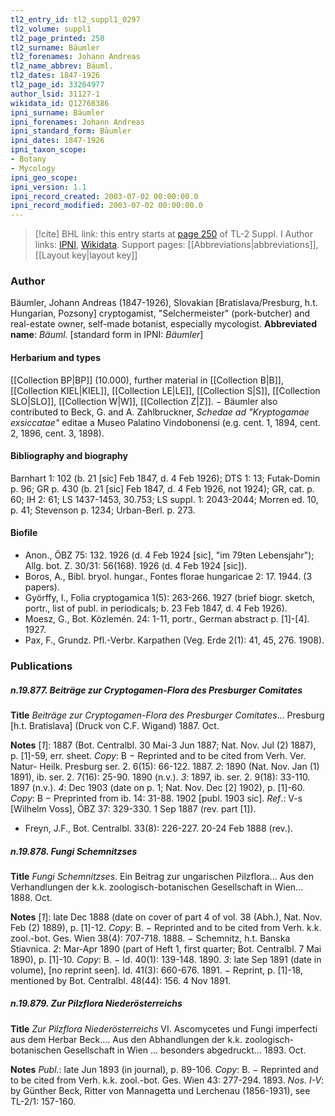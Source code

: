 ```yaml
---
tl2_entry_id: tl2_suppl1_0297
tl2_volume: suppl1
tl2_page_printed: 250
tl2_surname: Bäumler
tl2_forenames: Johann Andreas
tl2_name_abbrev: Bäuml.
tl2_dates: 1847-1926
tl2_page_id: 33264977
author_lsid: 31127-1
wikidata_id: Q12768386
ipni_surname: Bäumler
ipni_forenames: Johann Andreas
ipni_standard_form: Bäumler
ipni_dates: 1847-1926
ipni_taxon_scope: 
- Botany
- Mycology
ipni_geo_scope: 
ipni_version: 1.1
ipni_record_created: 2003-07-02 00:00:00.0
ipni_record_modified: 2003-07-02 00:00:00.0
---
```


> [!cite] BHL link: this entry starts at [page 250](https://www.biodiversitylibrary.org/page/33264977) of TL-2 Suppl. I
> Author links: [IPNI](https://www.ipni.org/a/31127-1), [Wikidata](https://www.wikidata.org/wiki/Q12768386). Support pages: [[Abbreviations|abbreviations]], [[Layout key|layout key]]

### Author

Bäumler, Johann Andreas (1847-1926), Slovakian \[Bratislava/Presburg, h.t. Hungarian, Pozsony\] cryptogamist, "Selchermeister" (pork-butcher) and real-estate owner, self-made botanist, especially mycologist. 
**Abbreviated name**: *Bäuml.* \[standard form in IPNI: *Bäumler*\]

#### Herbarium and types

[[Collection BP|BP]] (10.000), further material in [[Collection B|B]], [[Collection KIEL|KIEL]], [[Collection LE|LE]], [[Collection S|S]], [[Collection SLO|SLO]], [[Collection W|W]], [[Collection Z|Z]]. − Bäumler also contributed to Beck, G. and A. Zahlbruckner, *Schedae ad "Kryptogamae exsiccatae"* editae a Museo Palatino Vindobonensi (e.g. cent. 1, 1894, cent. 2, 1896, cent. 3, 1898).

#### Bibliography and biography

Barnhart 1: 102 (b. 21 \[sic\] Feb 1847, d. 4 Feb 1926); DTS 1: 13; Futak-Domin p. 96; GR p. 430 (b. 21 \[sic\] Feb 1847, d. 4 Feb 1926, not 1924); GR, cat. p. 60; IH 2: 61; LS 1437-1453, 30.753; LS suppl. 1: 2043-2044; Morren ed. 10, p. 41; Stevenson p. 1234; Urban-Berl. p. 273.

#### Biofile

- Anon., ÖBZ 75: 132. 1926 (d. 4 Feb 1924 \[sic\], "im 79ten Lebensjahr"); Allg. bot. Z. 30/31: 56(168). 1926 (d. 4 Feb 1924 \[sic\]).
- Boros, A., Bibl. bryol. hungar., Fontes florae hungaricae 2: 17. 1944. (3 papers).
- Györffy, I., Folia cryptogamica 1(5): 263-266. 1927 (brief biogr. sketch, portr., list of publ. in periodicals; b. 23 Feb 1847, d. 4 Feb 1926).
- Moesz, G., Bot. Közlemén. 24: 1-11, portr., German abstract p. \[1\]-\[4\]. 1927.
- Pax, F., Grundz. Pfl.-Verbr. Karpathen (Veg. Erde 2(1): 41, 45, 276. 1908).

### Publications

##### n.19.877. Beiträge zur Cryptogamen-Flora des Presburger Comitates

**Title**
*Beiträge zur Cryptogamen-Flora des Presburger Comitates*... Presburg \[h.t. Bratislava\] (Druck von C.F. Wigand) 1887. Oct.

**Notes**
\[*1*\]: 1887 (Bot. Centralbl. 30 Mai-3 Jun 1887; Nat. Nov. Jul (2) 1887), p. \[1\]-59, err. sheet.
*Copy*: B − Reprinted and to be cited from Verh. Ver. Natur- Heilk. Presburg ser. 2. 6(15): 66-122. 1887.
*2*: 1890 (Nat. Nov. Jan (1) 1891), ib. ser. 2. 7(16): 25-90. 1890 (n.v.).
*3*: 1897, ib. ser. 2. 9(18): 33-110. 1897 (n.v.).
*4*: Dec 1903 (date on p. 1; Nat. Nov. Dec \[2\] 1902), p. \[1\]-60. *Copy*: B − Preprinted from ib. 14: 31-88. 1902 \[publ. 1903 sic\].
*Ref*.: V-s \[Wilhelm Voss\], ÖBZ 37: 329-330. 1 Sep 1887 (rev. part \[1\]).
- Freyn, J.F., Bot. Centralbl. 33(8): 226-227. 20-24 Feb 1888 (rev.).

##### n.19.878. Fungi Schemnitzses

**Title**
*Fungi Schemnitzses*. Ein Beitrag zur ungarischen Pilzflora... Aus den Verhandlungen der k.k. zoologisch-botanischen Gesellschaft in Wien... 1888. Oct.

**Notes**
\[*1*\]: late Dec 1888 (date on cover of part 4 of vol. 38 (Abh.), Nat. Nov. Feb (2) 1889), p. \[1\]-12. *Copy*: B. − Reprinted and to be cited from Verh. k.k. zool.-bot. Ges. Wien 38(4): 707-718. 1888. − Schemnitz, h.t. Banska Stiavnica.
*2*: Mar-Apr 1890 (part of Heft 1, first quarter; Bot. Centralbl. 7 Mai 1890), p. \[1\]-10. *Copy*: B. − Id. 40(1): 139-148. 1890.
*3*: late Sep 1891 (date in volume), \[no reprint seen\]. Id. 41(3): 660-676. 1891. − Reprint, p. \[1\]-18, mentioned by Bot. Centralbl. 48(44): 156. 4 Nov 1891.

##### n.19.879. Zur Pilzflora Niederösterreichs

**Title**
*Zur Pilzflora Niederösterreichs* VI. Ascomycetes und Fungi imperfecti aus dem Herbar Beck.... Aus den Abhandlungen der k.k. zoologisch-botanischen Gesellschaft in Wien ... besonders abgedruckt... 1893. Oct.

**Notes**
*Publ*.: late Jun 1893 (in journal), p. 89-106. *Copy*: B. − Reprinted and to be cited from Verh. k.k. zool.-bot. Ges. Wien 43: 277-294. 1893.
*Nos. I-V*: by Günther Beck, Ritter von Mannagetta und Lerchenau (1856-1931), see TL-2/1: 157-160.

